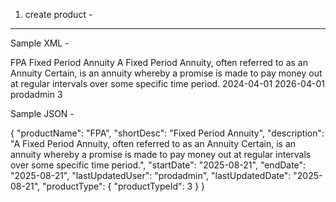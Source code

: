 1. create product -
---------------------

Sample XML -

<?xml version="1.0" encoding="UTF-8"?>
<Product>
    <productName>FPA</productName>
    <shortDesc>Fixed Period Annuity</shortDesc>
    <description>A Fixed Period Annuity, often referred to as an Annuity Certain, is an annuity whereby a promise is made to pay money out at regular intervals over some specific time period.</description>
    <startDate>2024-04-01</startDate>
    <endDate>2026-04-01</endDate>
    <lastUpdatedUser>prodadmin</lastUpdatedUser>
    <productType>
        <productTypeId>3</productTypeId>
    </productType>
</Product>

Sample JSON -

{
    "productName": "FPA",
    "shortDesc": "Fixed Period Annuity",
    "description": "A Fixed Period Annuity, often referred to as an Annuity Certain, is an annuity whereby a promise is made to pay money out at regular intervals over some specific time period.",
    "startDate": "2025-08-21",
    "endDate": "2025-08-21",
    "lastUpdatedUser": "prodadmin",
    "lastUpdatedDate": "2025-08-21",
    "productType": {
        "productTypeId": 3
    }
}


